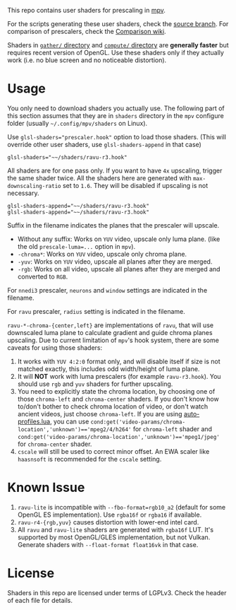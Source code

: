 This repo contains user shaders for prescaling in [mpv](https://mpv.io/).

For the scripts generating these user shaders, check the [source
branch](https://github.com/bjin/mpv-prescalers/tree/source). For comparison of
prescalers, check the [Comparison wiki](https://github.com/bjin/mpv-prescalers/wiki/Comparison).

Shaders in [`gather/` directory](https://github.com/bjin/mpv-prescalers/tree/master/gather)
and [`compute/` directory](https://github.com/bjin/mpv-prescalers/tree/master/compute)
are **generally faster** but requires recent version of OpenGL.
Use these shaders only if they actually work (i.e. no blue screen and no noticeable distortion).

# Usage

You only need to download shaders you actually use. The following part of this
section assumes that they are in `shaders` directory in the `mpv` configure
folder (usually `~/.config/mpv/shaders` on Linux).

Use `glsl-shaders="prescaler.hook"` option to load those shaders. (This will
override other user shaders, use `glsl-shaders-append` in that case)

```
glsl-shaders="~~/shaders/ravu-r3.hook"
```

All shaders are for one pass only. If you want to have `4x` upscaling, trigger
the same shader twice. All the shaders here are generated with
`max-downscaling-ratio` set to `1.6`. They will be disabled if upscaling is not necessary.

```
glsl-shaders-append="~~/shaders/ravu-r3.hook"
glsl-shaders-append="~~/shaders/ravu-r3.hook"
```

Suffix in the filename indicates the planes that the prescaler will upscale.

* Without any suffix: Works on `YUV` video, upscale only luma plane. (like the old `prescale-luma=...` option in `mpv`).
* `-chroma*`: Works on `YUV` video, upscale only chroma plane.
* `-yuv`: Works on `YUV` video, upscale all planes after they are merged.
* `-rgb`: Works on all video, upscale all planes after they are merged and
  converted to `RGB`.

For `nnedi3` prescaler, `neurons` and `window` settings are indicated in the
filename.

For `ravu` prescaler, `radius` setting is indicated in the filename.

`ravu-*-chroma-{center,left}` are implementations of `ravu`, that
will use downscaled luma plane to calculate gradient and guide chroma planes
upscaling. Due to current limitation of `mpv`'s hook system, there are some
caveats for using those shaders:

1. It works with `YUV 4:2:0` format only, and will disable itself if size is not
   matched exactly, this includes odd width/height of luma plane.
2. It will **NOT** work with luma prescalers (for example `ravu-r3.hook`).
   You should use `rgb` and `yuv` shaders for further upscaling.
3. You need to explicitly state the chroma location, by choosing one of those
   `chroma-left` and `chroma-center` shaders. If you don't know how to/don't
   bother to check chroma location of video, or don't watch ancient videos,
   just choose `chroma-left`. If you are using [auto-profiles.lua](https://github.com/wm4/mpv-scripts/blob/master/auto-profiles.lua),
   you can use `cond:get('video-params/chroma-location','unknown')=='mpeg2/4/h264'`
   for `chroma-left` shader and `cond:get('video-params/chroma-location','unknown')=='mpeg1/jpeg'`
   for `chroma-center` shader.
4. `cscale` will still be used to correct minor offset. An EWA scaler like
   `haasnsoft` is recommended for the `cscale` setting.

# Known Issue

1. `ravu-lite` is incompatible with `--fbo-format=rgb10_a2` (default
   for some OpenGL ES implementation). Use `rgba16f` or `rgba16` if available.
2. `ravu-r4-{rgb,yuv}` causes distortion with lower-end intel card.
3.  All `ravu` and `ravu-lite` shaders are generated with `rgba16f` LUT. It's
    supported by most OpenGL/GLES implementation, but not Vulkan. Generate
    shaders with `--float-format float16vk` in that case.

# License

Shaders in this repo are licensed under terms of LGPLv3. Check the header of
each file for details.
